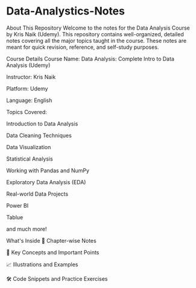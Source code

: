 # Data-Analystics-Notes

About This Repository
Welcome to the notes for the Data Analysis Course by Kris Naik (Udemy).
This repository contains well-organized, detailed notes covering all the major topics taught in the course.
These notes are meant for quick revision, reference, and self-study purposes.

Course Details
Course Name: Data Analysis: Complete Intro to Data Analysis (Udemy)

Instructor: Kris Naik

Platform: Udemy

Language: English

Topics Covered:

Introduction to Data Analysis

Data Cleaning Techniques

Data Visualization

Statistical Analysis

Working with Pandas and NumPy

Exploratory Data Analysis (EDA)

Real-world Data Projects

Power BI 

Tablue

and much more!

What's Inside
📄 Chapter-wise Notes

🧠 Key Concepts and Important Points

📈 Illustrations and Examples

🛠️ Code Snippets and Practice Exercises
